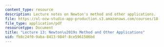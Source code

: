 ```yaml
---
content_type: resource
description: Lecture notes on Newton's method and other applications.
file: https://ol-ocw-studio-app-production.s3.amazonaws.com/courses/18-01-single-variable-calculus-fall-2006/fb8c24f09aba8413984f8ce5961586bd_lec13.pdf
file_type: application/pdf
resourcetype: Document
title: "Lecture 13: Newton\u2019s Method and Other Applications"
uid: fb8c24f0-9aba-8413-984f-8ce5961586bd
---
```

